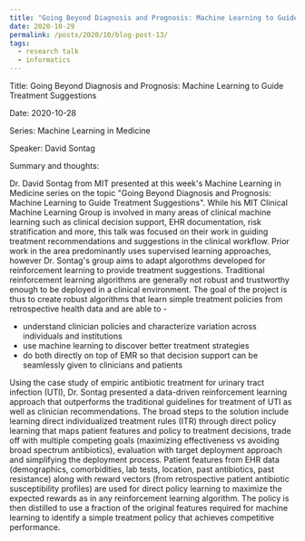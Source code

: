 ```yaml
---
title: "Going Beyond Diagnosis and Prognosis: Machine Learning to Guide Treatment Suggestions"
date: 2020-10-29
permalink: /posts/2020/10/blog-post-13/
tags:
  - research talk
  - informatics
---
```


Title: Going Beyond Diagnosis and Prognosis: Machine Learning to Guide Treatment Suggestions

Date: 2020-10-28

Series: Machine Learning in Medicine

Speaker: David Sontag

Summary and thoughts:

Dr. David Sontag from MIT presented at this week's Machine Learning in Medicine series on the topic "Going Beyond Diagnosis and Prognosis: Machine Learning to Guide Treatment Suggestions". While his MIT Clinical Machine Learning Group is involved in many areas of clinical machine learning such as clinical decision support, EHR documentation, risk stratification and more, this talk was focused on their work in guiding treatment recommendations and suggestions in the clinical workflow. Prior work in the area predominantly uses supervised learning approaches, however Dr. Sontag's group aims to adapt algorothms developed for reinforcement learning to provide treatment suggestions. Traditional reinforcement learning algorithms are generally not robust and trustworthy enough to be deployed in a clinical environment. The goal of the project is thus to create robust algorithms that learn simple treatment policies from retrospective health data and are able to -

* understand clinician policies and characterize variation across individuals and institutions
* use machine learning to discover better treatment strategies
* do both directly on top of EMR so that decision support can be seamlessly given to clinicians and patients

Using the case study of empiric antibiotic treatment for urinary tract infection (UTI), Dr. Sontag presented a data-driven reinforcement learning approach that outperforms the traditional guidelines for treatment of UTI as well as clinician recommendations. The broad steps to the solution include learning direct individualized treatment rules (ITR) through direct policy learning that maps patient features and policy to treatment decisions, trade off with multiple competing goals (maximizing effectiveness vs avoiding broad spectrum antibiotics), evaluation with target deployment approach and simplifying the deployment process. Patient features from EHR data (demographics, comorbidities, lab tests, location, past antibiotics, past resistance) along with reward vectors (from retrospective patient antibiotic susceptibility profiles) are used for direct policy learning to maximize the expected rewards as in any reinforcement learning algorithm. The policy is then distilled to use a fraction of the original features required for machine learning to identify a simple treatment policy that achieves competitive performance. 

